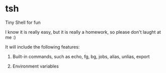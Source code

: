 tsh
===

Tiny Shell for fun


I know it is really easy, but it is really a homework, so please don't laught at me :)

It will include the following features:

1. Built-in commands, such as echo, fg, bg, jobs, alias, unlias, export

2. Environment variables

